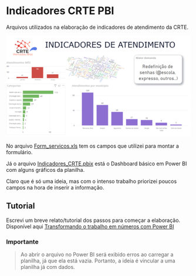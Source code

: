 # Indicadores CRTE PBI
Arquivos utilizados na elaboração de indicadores de atendimento da CRTE.

![](https://raw.githubusercontent.com/kheronn/Indicadores-CRTE-PBI/main/indicadores.PNG)

No arquivo [Form_servicos.xls](https://github.com/kheronn/Indicadores-CRTE-PBI/blob/main/Form_Servicos.xlsx) tem os campos que utilizei para montar a formulário. 

Já o arquivo [Indicadores_CRTE.pbix](https://github.com/kheronn/Indicadores-CRTE-PBI/blob/main/Indicadores_CRTE.pbix) está o Dashboard básico em Power BI com alguns gráficos da planilha.

Claro que é só uma ideia, mas com o intenso trabalho priorizei poucos campos na hora de inserir a informação.



## Tutorial

Escrevi um breve relato/tutorial dos passos para começar a elaboração. Disponível aqui [Transformando o trabalho em números com Power BI](https://kheronn-machado.medium.com/transformando-o-trabalho-em-n%C3%BAmeros-com-power-bi-94e62914291)

### Importante

> Ao abrir o arquivo no Power BI será exibido erros ao carregar a planilha, já que ela está vazia.
> Portanto, a ideia é vincular a uma planilha já com dados.


